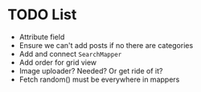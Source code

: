 TODO List
=========

 * Attribute field
 * Ensure we can't add posts if no there are categories
 * Add and connect `SearchMapper`
 * Add order for grid view
 * Image uploader? Needed? Or get ride of it?
 * Fetch random() must be everywhere in mappers